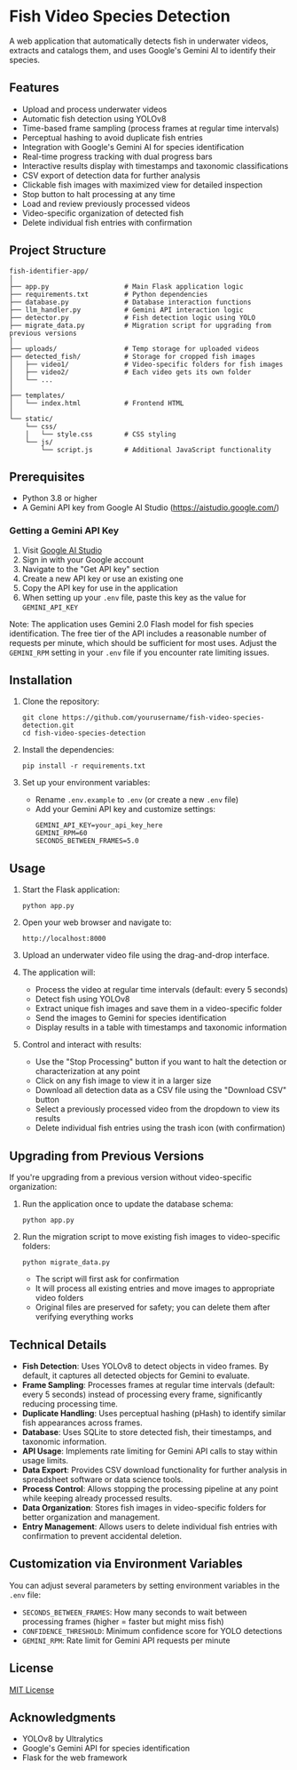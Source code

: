 # Fish Video Species Detection

A web application that automatically detects fish in underwater videos, extracts and catalogs them, and uses Google's Gemini AI to identify their species.

## Features

- Upload and process underwater videos
- Automatic fish detection using YOLOv8
- Time-based frame sampling (process frames at regular time intervals)
- Perceptual hashing to avoid duplicate fish entries
- Integration with Google's Gemini AI for species identification
- Real-time progress tracking with dual progress bars
- Interactive results display with timestamps and taxonomic classifications
- CSV export of detection data for further analysis
- Clickable fish images with maximized view for detailed inspection
- Stop button to halt processing at any time
- Load and review previously processed videos
- Video-specific organization of detected fish
- Delete individual fish entries with confirmation

## Project Structure

```
fish-identifier-app/
│
├── app.py                   # Main Flask application logic
├── requirements.txt         # Python dependencies
├── database.py              # Database interaction functions
├── llm_handler.py           # Gemini API interaction logic
├── detector.py              # Fish detection logic using YOLO
├── migrate_data.py          # Migration script for upgrading from previous versions
│
├── uploads/                 # Temp storage for uploaded videos
├── detected_fish/           # Storage for cropped fish images
│   ├── video1/              # Video-specific folders for fish images
│   ├── video2/              # Each video gets its own folder
│   └── ...                  
│
├── templates/
│   └── index.html           # Frontend HTML
│
└── static/
    └── css/
    │   └── style.css        # CSS styling
    └── js/
        └── script.js        # Additional JavaScript functionality
```

## Prerequisites

- Python 3.8 or higher
- A Gemini API key from Google AI Studio (https://aistudio.google.com/)

### Getting a Gemini API Key

1. Visit [Google AI Studio](https://aistudio.google.com/)
2. Sign in with your Google account
3. Navigate to the "Get API key" section
4. Create a new API key or use an existing one
5. Copy the API key for use in the application
6. When setting up your `.env` file, paste this key as the value for `GEMINI_API_KEY`

Note: The application uses Gemini 2.0 Flash model for fish species identification. The free tier of the API includes a reasonable number of requests per minute, which should be sufficient for most uses. Adjust the `GEMINI_RPM` setting in your `.env` file if you encounter rate limiting issues.

## Installation

1. Clone the repository:
   ```
   git clone https://github.com/yourusername/fish-video-species-detection.git
   cd fish-video-species-detection
   ```

2. Install the dependencies:
   ```
   pip install -r requirements.txt
   ```

3. Set up your environment variables:
   - Rename `.env.example` to `.env` (or create a new `.env` file)
   - Add your Gemini API key and customize settings:
     ```
     GEMINI_API_KEY=your_api_key_here
     GEMINI_RPM=60
     SECONDS_BETWEEN_FRAMES=5.0
     ```

## Usage

1. Start the Flask application:
   ```
   python app.py
   ```

2. Open your web browser and navigate to:
   ```
   http://localhost:8000
   ```

3. Upload an underwater video file using the drag-and-drop interface.

4. The application will:
   - Process the video at regular time intervals (default: every 5 seconds)
   - Detect fish using YOLOv8
   - Extract unique fish images and save them in a video-specific folder
   - Send the images to Gemini for species identification
   - Display results in a table with timestamps and taxonomic information

5. Control and interact with results:
   - Use the "Stop Processing" button if you want to halt the detection or characterization at any point
   - Click on any fish image to view it in a larger size
   - Download all detection data as a CSV file using the "Download CSV" button
   - Select a previously processed video from the dropdown to view its results
   - Delete individual fish entries using the trash icon (with confirmation)

## Upgrading from Previous Versions

If you're upgrading from a previous version without video-specific organization:

1. Run the application once to update the database schema:
   ```
   python app.py
   ```

2. Run the migration script to move existing fish images to video-specific folders:
   ```
   python migrate_data.py
   ```
   - The script will first ask for confirmation
   - It will process all existing entries and move images to appropriate video folders
   - Original files are preserved for safety; you can delete them after verifying everything works

## Technical Details

- **Fish Detection**: Uses YOLOv8 to detect objects in video frames. By default, it captures all detected objects for Gemini to evaluate.
- **Frame Sampling**: Processes frames at regular time intervals (default: every 5 seconds) instead of processing every frame, significantly reducing processing time.
- **Duplicate Handling**: Uses perceptual hashing (pHash) to identify similar fish appearances across frames.
- **Database**: Uses SQLite to store detected fish, their timestamps, and taxonomic information.
- **API Usage**: Implements rate limiting for Gemini API calls to stay within usage limits.
- **Data Export**: Provides CSV download functionality for further analysis in spreadsheet software or data science tools.
- **Process Control**: Allows stopping the processing pipeline at any point while keeping already processed results.
- **Data Organization**: Stores fish images in video-specific folders for better organization and management.
- **Entry Management**: Allows users to delete individual fish entries with confirmation to prevent accidental deletion.

## Customization via Environment Variables

You can adjust several parameters by setting environment variables in the `.env` file:

- `SECONDS_BETWEEN_FRAMES`: How many seconds to wait between processing frames (higher = faster but might miss fish)
- `CONFIDENCE_THRESHOLD`: Minimum confidence score for YOLO detections
- `GEMINI_RPM`: Rate limit for Gemini API requests per minute

## License

[MIT License](LICENSE)

## Acknowledgments

- YOLOv8 by Ultralytics
- Google's Gemini API for species identification
- Flask for the web framework
